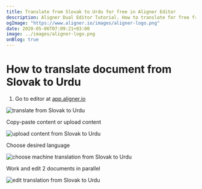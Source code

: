 ```yaml
---
title: Translate from Slovak to Urdu for free in Aligner Editor
description: Aligner Dual Editor Tutorial. How to translate for free from Slovak to Urdu. Aligner is multilingual document management platform. 
ogImage: "https://www.aligner.io/images/aligner-logo.png"
date: 2020-05-06T07:09:21+03:00
image: ../images/aligner-logo.png
onBlog: true
---
```


# How to translate document from Slovak to Urdu

1. Go to editor at [app.aligner.io](https://app.aligner.io "Aligner App web page")

![translate from Slovak to Urdu](../aligner-blank-editor.png "translate from Slovak to Urdu")

Copy-paste content or upload content

![upload content from Slovak to Urdu](../aligner-uploaded-document.png "upload content from Slovak to Urdu")

Choose desired language

![choose machine translation from Slovak to Urdu](../aligner-language-dropdown.png "choose machine translation from Slovak to Urdu")

Work and edit 2 documents in parallel

![edit translation from Slovak to Urdu](../aligner-double-sitded-editor.png "edit translation from Slovak to Urdu")

